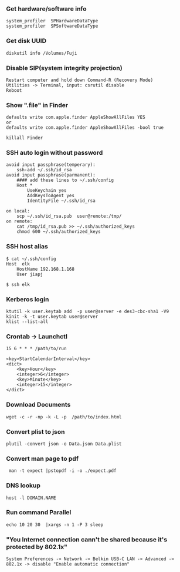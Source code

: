 ### Get hardware/software info
    system_profiler  SPHardwareDataType 
    system_profiler  SPSoftwareDataType

### Get disk UUID
    diskutil info /Volumes/Fuji

### Disable SIP(system integrity projection)
    Restart computer and hold down Command-R (Recovery Mode)
    Utilities -> Terminal, input: csrutil disable
    Reboot


### Show ".file" in Finder
    defaults write com.apple.finder AppleShowAllFiles YES
    or
    defaults write com.apple.finder AppleShowAllFiles -bool true

    killall Finder

### SSH auto login without password
    avoid input passphrase(temperary):
        ssh-add ~/.ssh/id_rsa
    avoid input passphrase(parmanent):
        #### add these lines to ~/.ssh/config
        Host *
            UseKeychain yes
            AddKeysToAgent yes
            IdentityFile ~/.ssh/id_rsa

    on local:
        scp ~/.ssh/id_rsa.pub  user@remote:/tmp/
    on remote:
        cat /tmp/id_rsa.pub >> ~/.ssh/authorized_keys
        chmod 600 ~/.ssh/authorized_keys

### SSH host alias
    $ cat ~/.ssh/config
    Host  elk
        HostName 192.168.1.168
        User jiapj

    $ ssh elk

### Kerberos login
    ktutil -k user.keytab add  -p user@server -e des3-cbc-sha1 -V9
    kinit -k -t user.keytab user@server
    klist --list-all

### Crontab -> Launchctl
    15 6 * * * /path/to/run

    <key>StartCalendarInterval</key>
    <dict>
        <key>Hour</key>
        <integer>6</integer>
        <key>Minute</key>
        <integer>15</integer>
    </dict>

### Download Documents
    wget -c -r -np -k -L -p  /path/to/index.html
    
### Convert plist to json
    plutil -convert json -o Data.json Data.plist

### Convert man page to pdf
     man -t expect |pstopdf -i -o ./expect.pdf

### DNS lookup
    host -l DOMAIN.NAME

### Run command Parallel
    echo 10 20 30  |xargs -n 1 -P 3 sleep 

### "You Internet connection cann't be shared because it's protected by 802.1x"
    System Preferences -> Network -> Belkin USB-C LAN -> Advanced -> 802.1x -> disable "Enable automatic connection"
